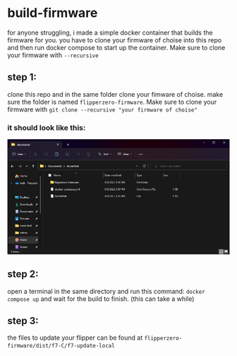 # build-firmware

for anyone struggling, i made a simple docker container that builds the firmware for you. you have to clone your firmware of choise into this repo and then run docker compose to start up the container. Make sure to clone your firmware with `--recursive`

## step 1:

clone this repo and in the same folder clone your fimware of choise. make sure the folder is named `flipperzero-firmware`. Make sure to clone your firmware with `git clone --recursive "your firmware of choise"`


### it should look like this:
![files](https://github.com/DrB0rk/pics/blob/main/dockerbuild-files.png)

## step 2:

open a terminal in the same directory and run this command: `docker compose up` and wait for the build to finish. (this can take a while)

## step 3:

the files to update your flipper can be found at `flipperzero-firmware/dist/f7-C/f7-update-local`
